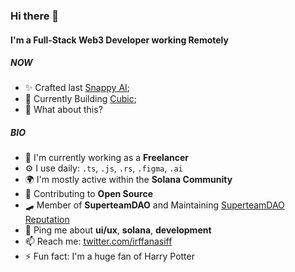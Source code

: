 ### Hi there 👋

#### I'm a Full-Stack Web3 Developer working Remotely
##### NOW

- ✨ Crafted last [Snappy AI](https://snappy-plugin.net);
- 🥊 Currently Building [Cubic](https://twitter.com/CubicFund);
- 🍑 What about this?

##### BIO

- 🏢 I'm currently working as a  **Freelancer**
- ⚙️ I use daily: `.ts`, `.js`, `.rs`, `.figma`, `.ai`
- 🌍 I'm mostly active within the **Solana Community**
- 🌱 Contributing to **Open Source**
- 🛹 Member of **SuperteamDAO** and Maintaining [SuperteamDAO Reputation](https://github.com/superteamDAO)
- 💬 Ping me about  **ui/ux**, **solana**, **development**
- 📫 Reach me: [twitter.com/irffanasiff](https://twitter.com/irffanasiff)
- ⚡️ Fun fact: I'm a huge fan of Harry Potter

